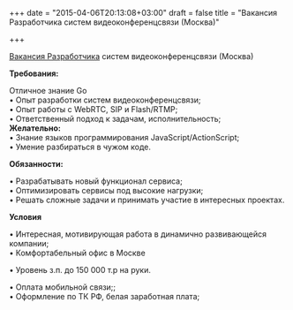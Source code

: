 +++
date = "2015-04-06T20:13:08+03:00"
draft = false
title = "Вакансия Разработчика систем видеоконференцсвязи (Москва)"

+++

<p><a href="https://groups.google.com/forum/?hl=ru#!topic/golang-ru/r8_A9f-utWk">Вакансия Разработчика</a> систем видеоконференцсвязи (Москва)</p>

<p><strong>Требования:</strong></p>

<p>Отличное знание Go<br />
&bull; Опыт разработки систем видеоконференцсвязи;<br />
&bull; Опыт работы с WebRTC, SIP и Flash/RTMP;<br />
&bull; Ответственный подход к задачам, исполнительность;<br />
<strong>Желательно:</strong><br />
&bull; Знание языков программирования JavaScript/ActionScript;<br />
&bull; Умение разбираться в чужом коде.</p>

<p><strong>Обязанности:</strong></p>

<p>&bull; Разрабатывать новый функционал сервиса;<br />
&bull; Оптимизировать сервисы под высокие нагрузки;<br />
&bull; Решать сложные задачи и принимать участие в интересных проектах.</p>

<p><strong>Условия&nbsp;</strong></p>

<p>&bull; Интересная, мотивирующая работа в динамично развивающейся компании;<br />
&bull; Комфортабельный офис в Москве</p>

<p>&bull;&nbsp;Уровень з.п. до 150 000 т.р на руки.</p>

<p>&bull; Оплата мобильной связи;;<br />
&bull; Оформление по ТК РФ, белая заработная плата;</p>
